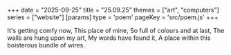 +++
date = "2025-09-25"
title = "25.09.25"
themes = ["art", "computers"]
series = ["website"]
[params]
  type = 'poem'
  pageKey = 'src/poem.js'
+++

It's getting comfy now,
This place of mine,
So full of colours and at last,
The walls are hung upon my art,
My words have found it,
A place within this boisterous bundle of wires.
